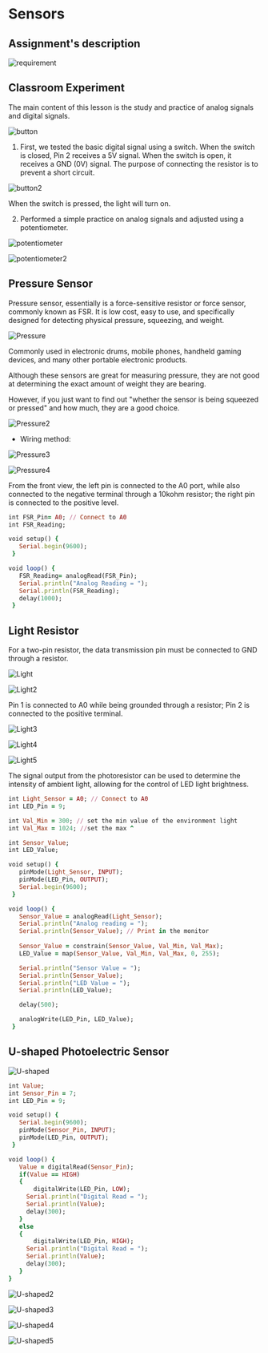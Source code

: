 # Sensors

## Assignment's description
![requirement](./images/requirement.jpeg)

## Classroom Experiment
The main content of this lesson is the study and practice of analog signals and digital signals.

![button](./images/button.jpeg)

1. First, we tested the basic digital signal using a switch. When the switch is closed, Pin 2 receives a 5V signal. When the switch is open, it receives a GND (0V) signal. The purpose of connecting the resistor is to prevent a short circuit.

![button2](./images/button2.jpeg)

When the switch is pressed, the light will turn on.

2. Performed a simple practice on analog signals and adjusted using a potentiometer.

![potentiometer](./images/potentiometer.jpeg)

![potentiometer2](./images/potentiometer2.jpeg)


## Pressure Sensor
Pressure sensor, essentially is a force-sensitive resistor or force sensor, commonly known as FSR. It is low cost, easy to use, and specifically designed for detecting physical pressure, squeezing, and weight.

![Pressure](./images/Pressure.webp)

Commonly used in electronic drums, mobile phones, handheld gaming devices, and many other portable electronic products.

Although these sensors are great for measuring pressure, they are not good at determining the exact amount of weight they are bearing.

However, if you just want to find out "whether the sensor is being squeezed or pressed" and how much, they are a good choice.

![Pressure2](./images/Pressure2.webp)

* Wiring method:

![Pressure3](./images/Pressure3.jpeg)

![Pressure4](./images/Pressure4.jpeg)

From the front view, the left pin is connected to the A0 port, while also connected to the negative terminal through a 10kohm resistor; the right pin is connected to the positive level.

```ruby
int FSR_Pin= A0; // Connect to A0
int FSR_Reading; 

void setup() {
   Serial.begin(9600);
 }

void loop() {
   FSR_Reading= analogRead(FSR_Pin);
   Serial.println("Analog Reading = ");
   Serial.println(FSR_Reading);
   delay(1000);
 }
```


## Light Resistor
For a two-pin resistor, the data transmission pin must be connected to GND through a resistor.

![Light](./images/Light.jpeg)

![Light2](./images/Light2.jpeg)

Pin 1 is connected to A0 while being grounded through a resistor; Pin 2 is connected to the positive terminal.

![Light3](./images/Light3.jpeg)

![Light4](./images/Light4.jpeg)

![Light5](./images/Light5.jpeg)

The signal output from the photoresistor can be used to determine the intensity of ambient light, allowing for the control of LED light brightness.

```ruby
int Light_Sensor = A0; // Connect to A0
int LED_Pin = 9;

int Val_Min = 300; // set the min value of the environment light
int Val_Max = 1024; //set the max ^

int Sensor_Value;
int LED_Value;

void setup() {
   pinMode(Light_Sensor, INPUT);
   pinMode(LED_Pin, OUTPUT);
   Serial.begin(9600);
 }

void loop() {
   Sensor_Value = analogRead(Light_Sensor);
   Serial.println("Analog reading = ");
   Serial.println(Sensor_Value); // Print in the monitor
   
   Sensor_Value = constrain(Sensor_Value, Val_Min, Val_Max);
   LED_Value = map(Sensor_Value, Val_Min, Val_Max, 0, 255);

   Serial.println("Sensor Value = ");
   Serial.println(Sensor_Value);
   Serial.println("LED Value = ");
   Serial.println(LED_Value);

   delay(500);

   analogWrite(LED_Pin, LED_Value);
 }
```


## U-shaped Photoelectric Sensor
![U-shaped](./images/U-shaped.jpeg)

```ruby
int Value;
int Sensor_Pin = 7;
int LED_Pin = 9;

void setup() {
   Serial.begin(9600);
   pinMode(Sensor_Pin, INPUT);
   pinMode(LED_Pin, OUTPUT);
 }

void loop() {
   Value = digitalRead(Sensor_Pin);
   if(Value == HIGH)
   {
	   digitalWrite(LED_Pin, LOW);
     Serial.println("Digital Read = ");
     Serial.println(Value);
     delay(300);
   }
   else 
   {
	   digitalWrite(LED_Pin, HIGH);
     Serial.println("Digital Read = ");
     Serial.println(Value);
     delay(300);
   }
}
```

![U-shaped2](./images/U-shaped2.jpeg)

![U-shaped3](./images/U-shaped3.jpeg)

![U-shaped4](./images/U-shaped4.jpeg)

![U-shaped5](./images/U-shaped5.jpeg)


